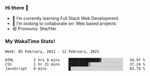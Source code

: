 ### Hi there 👋

- 🌱 I’m currently learning Full Stack Web Development.
- 👯 I’m looking to collaborate on: Web based projects
- 😄 Pronouns: She/Her

### My WakaTime Stats!

<!--START_SECTION:waka-->
```text
Week: 05 February, 2021 - 12 February, 2021

HTML         2 hrs 9 mins    ██████████████▓░░░░░░░░░░   58.97 % 
CSS          1 hr 21 mins    █████████▒░░░░░░░░░░░░░░░   37.24 % 
JavaScript   8 mins          █░░░░░░░░░░░░░░░░░░░░░░░░   03.79 % 
```
<!--END_SECTION:waka-->
